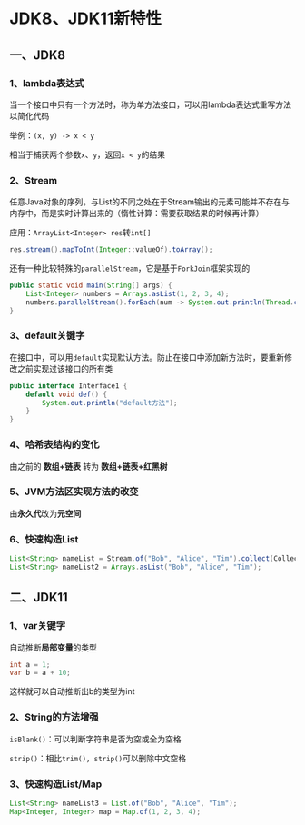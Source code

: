 # JDK8、JDK11新特性

## 一、JDK8 

### 1、lambda表达式

当一个接口中只有一个方法时，称为单方法接口，可以用lambda表达式重写方法以简化代码

举例：`(x, y) -> x < y`

相当于捕获两个参数`x`、`y`，返回`x < y`的结果

### 2、Stream

任意Java对象的序列，与List的不同之处在于Stream输出的元素可能并不存在与内存中，而是实时计算出来的（惰性计算：需要获取结果的时候再计算）

应用：`ArrayList<Integer> res`转`int[]`

```java
res.stream().mapToInt(Integer::valueOf).toArray();
```

还有一种比较特殊的`parallelStream`，它是基于`ForkJoin`框架实现的

```java
public static void main(String[] args) {
    List<Integer> numbers = Arrays.asList(1, 2, 3, 4);
    numbers.parallelStream().forEach(num -> System.out.println(Thread.currentThread().getName() + ">>" + num));
}
```

### 3、default关键字

在接口中，可以用`default`实现默认方法。防止在接口中添加新方法时，要重新修改之前实现过该接口的所有类

```java
public interface Interface1 {
    default void def() {
        System.out.println("default方法");
    }
}
```

### 4、哈希表结构的变化

由之前的 **数组+链表** 转为 **数组+链表+红黑树**

### 5、JVM方法区实现方法的改变

由**永久代**改为**元空间**

### 6、快速构造List

```java
List<String> nameList = Stream.of("Bob", "Alice", "Tim").collect(Collectors.toList());
List<String> nameList2 = Arrays.asList("Bob", "Alice", "Tim");
```

## 二、JDK11

### 1、var关键字

自动推断**局部变量**的类型

```java
int a = 1;
var b = a + 10;
```

 这样就可以自动推断出b的类型为int

### 2、String的方法增强

`isBlank()`：可以判断字符串是否为空或全为空格

`strip()`：相比`trim()`，`strip()`可以删除中文空格

### 3、快速构造List/Map

```java
List<String> nameList3 = List.of("Bob", "Alice", "Tim");
Map<Integer, Integer> map = Map.of(1, 2, 3, 4);
```

